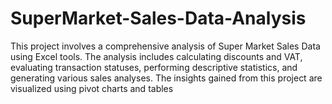 # SuperMarket-Sales-Data-Analysis
This project involves a comprehensive analysis of Super Market Sales Data using Excel tools. The analysis includes calculating discounts and VAT, evaluating transaction statuses, performing descriptive statistics, and generating various sales analyses. The insights gained from this project are visualized using pivot charts and tables
